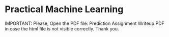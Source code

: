 # Practical Machine Learning

IMPORTANT: Please, Open the PDF file: Prediction Assignment Writeup.PDF in case the html file is not visible correctly. Thank you.
